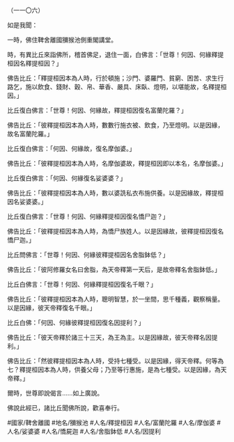 （一一〇六）

如是我聞：

一時，佛住鞞舍離國獼猴池側重閣講堂。

時，有異比丘來詣佛所，稽首佛足，退住一面，白佛言：「世尊！何因、何緣釋提桓因名釋提桓因？」

佛告比丘：「釋提桓因本為人時，行於頓施；沙門、婆羅門、貧窮、困苦、求生行路乞，施以飲食、錢財、穀、帛、華香、嚴具、床臥、燈明，以堪能故，名釋提桓因。」

比丘復白佛言：「世尊！何因、何緣故，釋提桓因復名富蘭陀羅？」

佛告比丘：「彼釋提桓因本為人時，數數行施衣被、飲食，乃至燈明。以是因緣，故名富蘭陀羅。」

比丘復白佛言：「何因、何緣故，復名摩伽婆。」

佛告比丘：「彼釋提桓因本為人時，名摩伽婆故，釋提桓因即以本名，名摩伽婆。」

比丘復白佛言：「何因、何緣復名娑婆婆？」

佛告比丘：「彼釋提桓因本為人時，數以婆詵私衣布施供養。以是因緣故，釋提桓因名娑婆婆。」

比丘復白佛言：「世尊！何因、何緣釋提桓因復名憍尸迦？」

佛告比丘：「彼釋提桓因本為人時，為憍尸族姓人。以是因緣故，彼釋提桓因復名憍尸迦。」

比丘問佛言：「世尊！何因、何緣彼釋提桓因名舍脂鉢低？」

佛告比丘：「彼阿修羅女名曰舍脂，為天帝釋第一天后，是故帝釋名舍脂鉢低。」

比丘白佛言：「世尊！何因、何緣釋提桓因復名千眼？」

佛告比丘：「彼釋提桓因本為人時，聰明智慧，於一坐間，思千種義，觀察稱量。以是因緣，彼天帝釋復名千眼。」

比丘白佛：「何因、何緣彼釋提桓因復名因提利？」

佛告比丘：「彼天帝釋於諸三十三天，為王為主。以是因緣故，彼天帝釋名因提利。」

佛告比丘：「然彼釋提桓因本為人時，受持七種受。以是因緣，得天帝釋。何等為七？釋提桓因本為人時，供養父母；乃至等行惠施，是為七種受。以是因緣，為天帝釋。」

爾時，世尊即說偈言……如上廣說。

佛說此經已，諸比丘聞佛所說，歡喜奉行。

#國家/鞞舍離國
#地名/獼猴池
#人名/釋提桓因
#人名/富蘭陀羅
#人名/摩伽婆
#人名/娑婆婆
#人名/憍屍迦
#人名/舍脂鉢低
#人名/因提利
